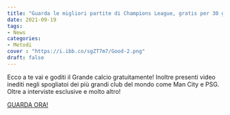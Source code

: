 ```yaml
---
title: "Guarda le migliori partite di Champions League, gratis per 30 giorni! Senza impegno."
date: 2021-09-19
tags:
- News
categories:
- Metodi
cover : "https://i.ibb.co/sgZT7m7/Good-2.png"
draft: false
---
```

Ecco a te vai e goditi il Grande calcio gratuitamente!
Inoltre presenti video inediti negli spogliatoi dei più grandi club del mondo come Man City e PSG.
Oltre a interviste esclusive e molto altro!


<a className="bn39" href="https://www.primevideo.com/?&tag=sketshops-21">GUARDA ORA!<span className="bn39span"></span></a>




